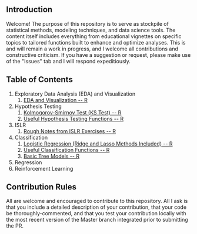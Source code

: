 ## Introduction

Welcome! The purpose of this repository is to serve as stockpile of statistical methods, modeling techniques, and data science tools. The content itself includes everything from educational vignettes on specific topics to tailored functions built to enhance and optimize analyses. This is and will remain a work in progress, and I welcome all contributions and constructive criticism. If you have a suggestion or request, please make use of the "Issues" tab and I will respond expeditiously. 

## Table of Contents

1. Exploratory Data Analysis (EDA) and Visualization
    1. [EDA and Visualization -- R](https://github.com/pmaji/stats-and-modeling/blob/master/eda-and-visualization/eda_and_visualization.md)
2. Hypothesis Testing
    1. [Kolmogorov-Smirnov Test (KS Test) -- R](https://github.com/pmaji/stats-and-modeling/blob/master/hypothesis-tests/ks_test.md)
    2. [Useful Hypothesis Testing Functions -- R](https://github.com/pmaji/stats-and-modeling/blob/master/hypothesis-tests/useful_hyp_test_functions.R)
3. ISLR
    1. [Rough Notes from ISLR Exercises -- R](https://github.com/pmaji/stats-and-modeling/blob/master/ISLR/islr_notebook.md)
4. Classification
    1. [Logistic Regression (Ridge and Lasso Methods Included) -- R](https://github.com/pmaji/stats-and-modeling/blob/master/classification/logit/logistic_regression.md)
    2. [Useful Classification Functions -- R](https://github.com/pmaji/stats-and-modeling/blob/master/classification/useful_classification_functions.R)
    2. [Basic Tree Models -- R](https://github.com/pmaji/stats-and-modeling/blob/master/classification/tree-methods/tree_methods.md)
5. Regression
6. Reinforcement Learning 

## Contribution Rules

All are welcome and encouraged to contribute to this repository. All I ask is that you include a detailed description of your contribution, that your code be thoroughly-commented, and that you test your contribution locally with the most recent version of the Master branch integrated prior to submitting the PR.

